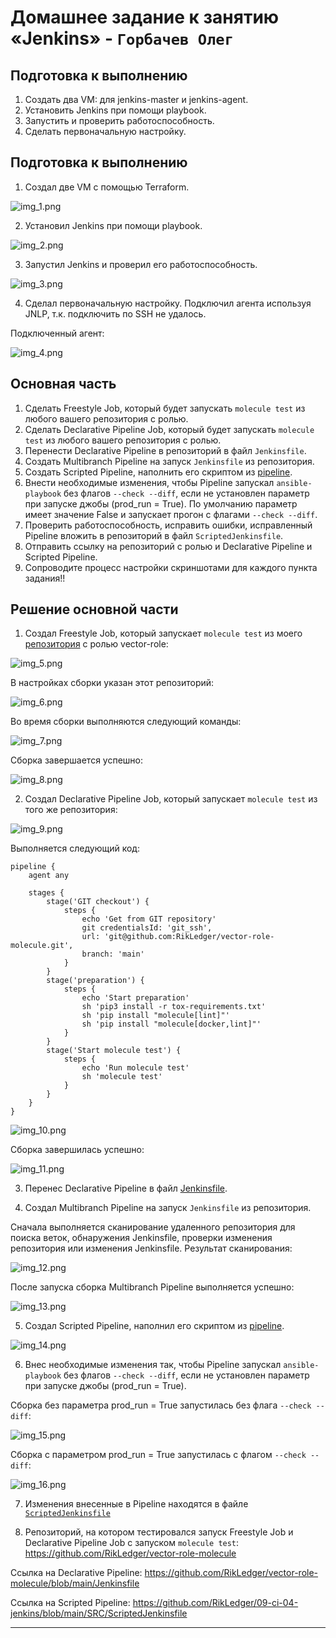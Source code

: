 # Домашнее задание к занятию «Jenkins» - `Горбачев Олег`

## Подготовка к выполнению

1. Создать два VM: для jenkins-master и jenkins-agent.
2. Установить Jenkins при помощи playbook.
3. Запустить и проверить работоспособность.
4. Сделать первоначальную настройку.

## Подготовка к выполнению

1. Создал две VM с помощью Terraform.

![img_1.png](IMG/img_1.png)

2. Установил Jenkins при помощи playbook.

![img_2.png](IMG/img_2.png)

3. Запустил Jenkins и проверил его работоспособность.

![img_3.png](IMG/img_3.png)

4. Сделал первоначальную настройку. Подключил агента используя JNLP, т.к. подключить по SSH не удалось.

Подключенный агент:

![img_4.png](IMG/img_4.png)

## Основная часть

1. Сделать Freestyle Job, который будет запускать `molecule test` из любого вашего репозитория с ролью.
2. Сделать Declarative Pipeline Job, который будет запускать `molecule test` из любого вашего репозитория с ролью.
3. Перенести Declarative Pipeline в репозиторий в файл `Jenkinsfile`.
4. Создать Multibranch Pipeline на запуск `Jenkinsfile` из репозитория.
5. Создать Scripted Pipeline, наполнить его скриптом из [pipeline](https://github.com/netology-code/mnt-homeworks/tree/MNT-video/09-ci-04-jenkins/pipeline).
6. Внести необходимые изменения, чтобы Pipeline запускал `ansible-playbook` без флагов `--check --diff`, если не установлен параметр при запуске джобы (prod_run = True). По умолчанию параметр имеет значение False и запускает прогон с флагами `--check --diff`.
7. Проверить работоспособность, исправить ошибки, исправленный Pipeline вложить в репозиторий в файл `ScriptedJenkinsfile`.
8. Отправить ссылку на репозиторий с ролью и Declarative Pipeline и Scripted Pipeline.
9. Сопроводите процесс настройки скриншотами для каждого пункта задания!!

## Решение основной части

1. Создал Freestyle Job, который запускает `molecule test` из моего [репозитория](https://github.com/RikLedger/vector-role-molecule) с ролью vector-role:

![img_5.png](IMG/img_5.png)

В настройках сборки указан этот репозиторий:

![img_6.png](IMG/img_6.png)

Во время сборки выполняются следующий команды:

![img_7.png](IMG/img_7.png)

Сборка завершается успешно:

![img_8.png](IMG/img_8.png)

2. Создал Declarative Pipeline Job, который запускает `molecule test` из того же репозитория:

![img_9.png](IMG/img_9.png)

Выполняется следующий код:

```text
pipeline {
    agent any

    stages {
        stage('GIT checkout') {
            steps {
                echo 'Get from GIT repository'
                git credentialsId: 'git_ssh', 
                url: 'git@github.com:RikLedger/vector-role-molecule.git',
                branch: 'main'
            }
        }
        stage('preparation') {
            steps {
                echo 'Start preparation'
                sh 'pip3 install -r tox-requirements.txt'
                sh 'pip install "molecule[lint]"'
                sh 'pip install "molecule[docker,lint]"'
            }
        }
        stage('Start molecule test') {
            steps {
                echo 'Run molecule test'
                sh 'molecule test'
            }
        }
    }
}
```

![img_10.png](IMG/img_10.png)

Сборка завершилась успешно:

![img_11.png](IMG/img_11.png)

3. Перенес Declarative Pipeline в файл [Jenkinsfile](https://github.com/RikLedger/vector-role-molecule/blob/main/Jenkinsfile).

4. Создал Multibranch Pipeline на запуск `Jenkinsfile` из репозитория.

Сначала выполняется сканирование удаленного репозитория для поиска веток, обнаружения Jenkinsfile, проверки изменения репозитория или изменения Jenkinsfile. Результат сканирования:

![img_12.png](IMG/img_12.png)

После запуска сборка Multibranch Pipeline выполняется успешно:

![img_13.png](IMG/img_13.png)

5. Создал Scripted Pipeline, наполнил его скриптом из [pipeline](https://github.com/netology-code/mnt-homeworks/blob/MNT-video/09-ci-04-jenkins/pipeline).

![img_14.png](IMG/img_14.png)

6. Внес необходимые изменения так, чтобы Pipeline запускал `ansible-playbook` без флагов `--check --diff`, если не установлен параметр при запуске джобы (prod_run = True).

Сборка без параметра prod_run = True запустилась без флага `--check --diff`:

![img_15.png](IMG/img_15.png)

Сборка с параметром prod_run = True запустилась с флагом `--check --diff`:

![img_16.png](IMG/img_16.png)

7. Изменения внесенные в Pipeline находятся в файле [`ScriptedJenkinsfile`](https://github.com/RikLedger/09-ci-04-jenkins/blob/main/SRC/ScriptedJenkinsfile)

8. Репозиторий, на котором тестировался запуск Freestyle Job и Declarative Pipeline Job с запуском `molecule test`: https://github.com/RikLedger/vector-role-molecule

Ссылка на Declarative Pipeline: https://github.com/RikLedger/vector-role-molecule/blob/main/Jenkinsfile

Ссылка на Scripted Pipeline: https://github.com/RikLedger/09-ci-04-jenkins/blob/main/SRC/ScriptedJenkinsfile

---


